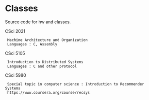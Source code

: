 Classes
=======
Source code for hw and classes.

CSci 2021

     Machine Architecture and Organization
     Languages : C, Assembly

CSci 5105
     
     Introduction to Distributed Systems
     Languages : C and other protocol
     
CSci 5980

     Special topic in computer science : Introduction to Recommender Systems
     https://www.coursera.org/course/recsys
